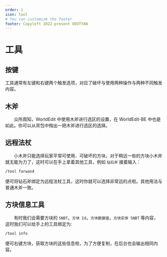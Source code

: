 ```yaml
---
order: 1
icon: tool
# You can customize the footer
footer: Copyleft 2022-present OEOTYAN
---
```


# 工具

## 按键

工具通常有左键和右键两个触发选项，对应了破坏与使用两种操作与两种不同触发内容。

## 木斧
&emsp;&emsp;众所周知，WorldEdit 中使用木斧进行选区的设置，在 WorldEdit-BE 中也是如此。你可以从背包中掏出一把木斧进行选区的选择。

## 远程法杖

&emsp;&emsp;小木斧只能选择玩家平常可使用、可破坏的方块，对于稍远一些的方块小木斧就无能为力了，这时可以在手上拿着其他工具，例如 `钻石斧`
 接着输入：
```
/tool farwand
```
便可将钻石斧绑定为远程法杖工具，这时你就可以选择非常远的点啦。其他用法与普通木斧一致。

## 方块信息工具

&emsp;&emsp;有时我们会需要方块的 `SNBT`，`方块 Id`，`方块数据值`，`方块实体 SNBT` 等内容，这时我们可以给手上的工具绑定为:
```
/tool info
```
便可右键方块，获取方块的这些信息啦，为了方便复制，在后台也会输出相同内容。

